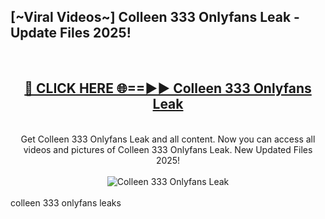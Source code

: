 <h2>[~Viral Videos~] Colleen 333 Onlyfans Leak - Update Files 2025!</h2>
<br>
<div align="center">
<h2><a href="https://betterlinks.top/A2PfLJ" rel="nofollow">🔴 CLICK HERE 🌐==►► Colleen 333 Onlyfans Leak</a></h2>
<br>
Get Colleen 333 Onlyfans Leak and all content. Now you can access all videos and pictures of Colleen 333 Onlyfans Leak. New Updated Files 2025!
<br>
<br>
<a href="https://betterlinks.top/A2PfLJ" rel="nofollow" data-target="animated-image.originalLink"><img src="https://i.ibb.co.com/WyWwxjT/player-gif2.gif" alt="Colleen 333 Onlyfans Leak" style="max-width: 100%; display: inline-block;" data-target="animated-image.originalImage"></a>
</div>
<br>
colleen 333 onlyfans leaks